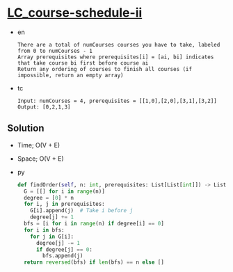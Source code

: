 # [LC_course-schedule-ii](https://leetcode.com/problems/course-schedule-ii)

* en

  ```en
  There are a total of numCourses courses you have to take, labeled from 0 to numCourses - 1
  Array prerequisites where prerequisites[i] = [ai, bi] indicates that take course bi first before course ai
  Return any ordering of courses to finish all courses (if impossible, return an empty array)
  ```

* tc

  ```tc
  Input: numCourses = 4, prerequisites = [[1,0],[2,0],[3,1],[3,2]]
  Output: [0,2,1,3]
  ```

## Solution

* Time; O(V + E)
* Space; O(V + E)

* py

  ```py
  def findOrder(self, n: int, prerequisites: List[List[int]]) -> List[int]:
    G = [[] for i in range(n)]
    degree = [0] * n
    for i, j in prerequisites:
      G[i].append(j)  # Take i before j
      degree[j] += 1
    bfs = [i for i in range(n) if degree[i] == 0]
    for i in bfs:
      for j in G[i]:
        degree[j] -= 1
        if degree[j] == 0:
          bfs.append(j)
    return reversed(bfs) if len(bfs) == n else []
  ```
